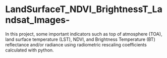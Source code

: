 # LandSurfaceT_NDVI_BrightnessT_Landsat_Images-
In this project, some important indicators such as top of atmosphere (TOA), land surface temperature (LST), NDVI, and Brightness Temperature (BT) reflectance and/or radiance using radiometric rescaling coefficients calculated with python.
